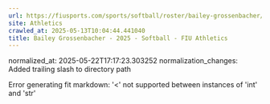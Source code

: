 ```yaml
---
url: https://fiusports.com/sports/softball/roster/bailey-grossenbacher/11808/
site: Athletics
crawled_at: 2025-05-13T10:04:44.441040
title: Bailey Grossenbacher - 2025 - Softball - FIU Athletics
---
```

normalized_at: 2025-05-22T17:17:23.303252
normalization_changes: Added trailing slash to directory path

Error generating fit markdown: '<' not supported between instances of 'int' and 'str'